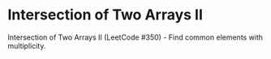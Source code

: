 # Intersection of Two Arrays II

Intersection of Two Arrays II (LeetCode #350) - Find common elements with multiplicity.
